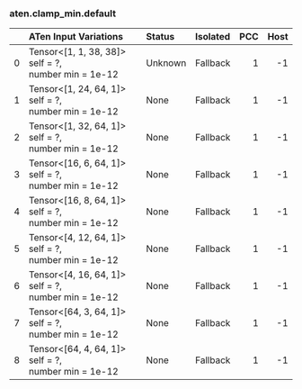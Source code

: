 ### aten.clamp_min.default
|    | ATen Input Variations                                  | Status   | Isolated   |   PCC |   Host |
|---:|:-------------------------------------------------------|:---------|:-----------|------:|-------:|
|  0 | Tensor<[1, 1, 38, 38]> self = ?,<br>number min = 1e-12 | Unknown  | Fallback   |     1 |     -1 |
|  1 | Tensor<[1, 24, 64, 1]> self = ?,<br>number min = 1e-12 | None     | Fallback   |     1 |     -1 |
|  2 | Tensor<[1, 32, 64, 1]> self = ?,<br>number min = 1e-12 | None     | Fallback   |     1 |     -1 |
|  3 | Tensor<[16, 6, 64, 1]> self = ?,<br>number min = 1e-12 | None     | Fallback   |     1 |     -1 |
|  4 | Tensor<[16, 8, 64, 1]> self = ?,<br>number min = 1e-12 | None     | Fallback   |     1 |     -1 |
|  5 | Tensor<[4, 12, 64, 1]> self = ?,<br>number min = 1e-12 | None     | Fallback   |     1 |     -1 |
|  6 | Tensor<[4, 16, 64, 1]> self = ?,<br>number min = 1e-12 | None     | Fallback   |     1 |     -1 |
|  7 | Tensor<[64, 3, 64, 1]> self = ?,<br>number min = 1e-12 | None     | Fallback   |     1 |     -1 |
|  8 | Tensor<[64, 4, 64, 1]> self = ?,<br>number min = 1e-12 | None     | Fallback   |     1 |     -1 |

